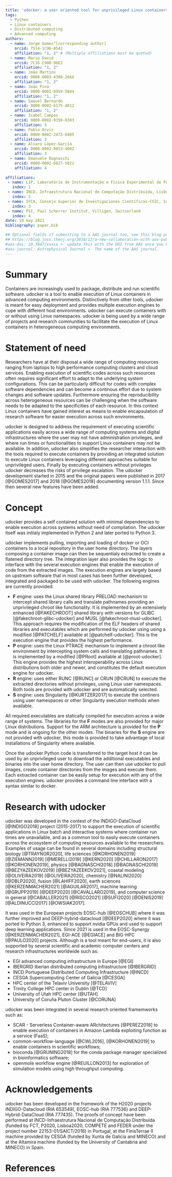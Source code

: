 ```yaml
---
title: 'udocker: a user oriented tool for unprivileged Linux containers'
tags:
  - Python
  - Linux containers
  - Distributed computing
  - Advanced computing
authors:
  - name: Jorge Gomes^[corresponding author]
    orcid: 7514-1C96-A542
    affiliation: "1, 2" # (Multiple affiliations must be quoted)
  - name: Mario David
    orcid: 7C16-C900-96E2
    affiliation: "1, 2"
  - name: João Martins
    orcid: 0000-0003-4308-266X
    affiliation: "1, 2"
  - name: João Pina
    orcid: 0000-0001-8959-5044
    affiliation: "1, 2" 
  - name: Samuel Bernardo
    orcid: 0000-0002-6175-4012
    affiliation: "1, 2"
  - name: Isabel Campos
    orcid: 0000-0002-9350-0383
    affiliation: 3
  - name: Pablo Orviz
    orcid: 0000-0002-2473-6405
    affiliation: 3
  - name: Alvaro López-García 
    orcid: 0000-0002-0013-4602
    affiliation: 3
  - name: Emanuele Bagnaschi
    orcid: 0000-0002-6827-5022
    affiliation: 4
    
affiliations:
 - name: LIP, Laboratório de Instrumentação e Física Experimental de Partículas, Lisboa, Portugal
   index: 1
 - name: INCD, Infraestrutura Nacional de Computação Distribuída, Lisboa, Portugal
   index: 2
 - name: IFCA, Consejo Superior de Investigaciones Científicas-CSIC, Santander, Spain
   index: 3
 - name: PSI, Paul Scherrer Institut, Villigen, Switzerland
   index: 4 
date: 10 may 2021
bibliography: paper.bib

## Optional fields if submitting to a AAS journal too, see this blog post:
## https://blog.joss.theoj.org/2018/12/a-new-collaboration-with-aas-publishing
#aas-doi: 10.3847/xxxxx <- update this with the DOI from AAS once you know it.
#aas-journal: Astrophysical Journal <- The name of the AAS journal.
---
```


# Summary

Containers are increasingly used to package, distribute and run scientific software. 
udocker is a tool to enable execution of Linux containers in advanced computing
environments. Distinctively from other tools, udocker is meant for easy deployment
and provides multiple execution engines to cope with different host environments. 
udocker can execute containers with or without using Linux namespaces. udocker is 
being used by a wide range of projects and research communities to facilitate the 
execution of Linux containers in heterogeneous computing environments.

# Statement of need

Researchers have at their disposal a wide range of computing resources ranging
from laptops to high performance computing clusters and cloud services. Enabling 
execution of scientific codes across such resources often requires significant 
effort to adapt to the underlying system configurations. This can be particularly
difficult for codes with complex software dependencies and can become a continous 
effort due to system changes and software updates. Furthermore ensuring the 
reproducibility across heterogeneous resources can be challenging when the software 
needs to be adapted to the specificities of each resource. In this context Linux 
containers have gained interest as means to enable encapsulation of research 
software for easier execution across such environments.

udocker is designed to address the requirement of executing 
scientific applications easily across a wide range of computing systems and digital 
infrastructures where the user may not have administration privileges, and where
run times or functionalities to support Linux containers may not be available. 
In addition, udocker also simplifies the researcher interaction with the tools 
required to execute containers by providing an integrated solution to execute 
Linux containers leveraging different approaches suitable for unprivileged
users. Finally by executing containers without privileges udocker decreases the 
risks of privilege escalation. The udocker development started in 2015 and 
the original papers were published in 2017 [@GOMES2017] and 2018 [@GOMES2018] 
documenting version 1.1.1. Since then several new features have been added.

# Concept
udocker provides a self contained solution with minimal dependencies to enable
execution across systems without need of compilation. The udocker itself was 
initialy implemented in Python 2 and later ported to Python 3.

udocker implements pulling, importing and loading of docker or OCI containers to 
a local repository in the user home directory. The layers composing a container 
image can then be sequentialy extracted to create a flatened directory tree.
The integration layer also provides the logic to interface with the several 
execution engines that enable the execution of code from the extracted images.
The execution engines are largely based on upstream software that in most cases
has been further developed, integrated and packaged to be used with udocker. The 
following engines are currently provided:

* **F** engine: uses the Linux shared library PRELOAD mechanism to intercept
  shared library calls and translate pathnames providing an unprivileged chroot 
  like functionality. It is implemented by an extensively enhanced [@FAKECHROOT] 
  shared library with versions for GLIBC [@fakechroot-glibc-udocker] and MUSL 
  [@fakechroot-musl-udocker]. 
  This approach requires the modification of the ELF headers of shared libraries 
  and executables which are performed by udocker using using a modified [@PATCHELF] 
  available at [@patchelf-udocker]. This is the execution engine that provides the 
  highest performance. 
* **P** engine: uses the Linux PTRACE mechanism to implement a chroot like 
  environment by intercepting system calls and translating pathnames. It is 
  implemented by a modified [@PRoot] available at [@proot-udocker]. This engine 
  provides the highest interoperability across Linux distributions both older 
  and newer, and constitutes the default execution engine for udocker. 
* **R** engine: uses either RUNC [@RUNC] or CRUN [@CRUN] to execute the extracted 
  directories without privileges, using Linux user namespaces. Both tools are 
  provided with udocker and are automatically selected.
* **S** engine: uses Singularity [@KURTZER2017] to execute the continers using 
  user namespaces or other Singularity execution methods when available. 
  
All required executables are statically compiled for execution across a
wide range of systems. The libraries for the **F** modes are also provided
for major Linux distributions. Support for the ARM architecture is provided 
for the **P** mode and is ongoing for the other modes. The binaries for the 
**S** engine are not provided with udocker, this mode is provided to take 
advantage of local installations of Singularity where available.

Once the udocker Python code is transferred to the target host it can be 
used by an unprivileged user to download the additional executables and 
binaries into the user home directory. The user can then use udocker to 
pull images, create container directories from the images and execute them. 
Each extracted container can be easily setup for execution with any of the 
execution engines. udocker provides a command line interface with a syntax 
similar to docker.

# Research with udocker
udocker was developed in the context of the INDIGO-DataCloud [@INDIGO2018] project 
(2015-2017) to support the execution of scientific applications in Linux batch 
and interactive systems where container run times are unavailable, and as a 
common tool to easily execute containers across the ecosystem of computing 
resources available to the researchers. Examples of usage can be found in
several domains including structural biology [@TRAYNOR2020], 
life sciences [@KORHONEN2019] [@ZIEMANN2019] [@MERELLI2019] [@KERN2020] [@CHILLARON2017] [@KORHONEN2019], 
physics [@BAGNASCHI2018] [@BAGNASCHI2019] [@BEZYAZEEKOV2019] [@BEZYAZEEKOV2021],
coastal modeling [@OLIVEIRA2019] [@OLIVEIRA2020], 
chemistry [@NALINI2020] [@DBLP2020],
fusion [@LAHIFF2020],
earth sciences [@KERZENMACHER2021] [@AGUILAR2017],
machine learning [@GRUPP2019] [@DEEP2020] [@CAVALLARO2019],
and computer science in general [@CABALLER2021] [@RISCO2021] [@SUFI2020] [@DENIS2019] [@ALDINUCCI2017] [@OWSIAK2017].


It was used in the European projects EOSC-hub [@EOSCHUB] where it 
was further improved and DEEP-hybrid-datacloud [@DEEP2020] where it was ported 
to Python 3, enhanced to support nvidia GPUs and used to support deep 
learning applications. Since 2021 is used in the EOSC-Synergy [@KERZENMACHER2021], 
EGI-ACE [@EGIACE] and BIG-HPC [@PAULO2020] projects. Although is a tool meant for
end-users, it is also supported by several scientific and academic computer 
centers and research infrastructures worldwide such as:
* EGI advanced computing infrastructure in Europe [@EGI]
* IBERGRID Iberian distributed computing infrastructure [@IBERGRID]
* INCD Portuguese Distributed Computing Infrastructure [@INCD]
* CESGA Supercomputing Center of Galicia [@CESGA]
* HPC center of the Telaviv University  [@TELAVIV]
* Trinity College HPC center in Dublin [@TCD]
* University of Utah HPC center [@UTAH] 
* University of Coruña Pluton Cluster [@CORUNA]

udocker was been integrated in several research oriented framemworks such as: 
* SCAR - Serverless Container-aware ARchitectures [@PEREZ2018] to enable execution of containers in Amazon Lambda exploiting function as a service (FaaS);
* common-workflow-language [@CWL2016], [@KORHONEN2019] to enable containers in scientific workflows;
* bioconda [@GRUNING2018] for the conda package manager specialized in bioinformatics software;
* openmole  workflow engine [@REUILLON2013] for exploration of simulation models using high throughput computing.


# Acknowledgements

udocker has been developed in the framework of the H2020 projects INDIGO-Datacloud (RIA 653549), EOSC-hub (RIA 777536) and DEEP-Hybrid-DataCloud (RIA 777435). The proofs of concept have been performed at INCD-Infraestrutura Nacional de Computação Distribuída (funded by FCT, P2020, Lisboa2020, COMPETE and FEDER under the project number 22153-01/SAICT/2016) in Portugal, at the FinisTerrae II machine provided by CESGA (funded by Xunta de Galicia and MINECO) and at the Altamira machine (funded by the University of Cantabria and MINECO) in Spain.

# References



